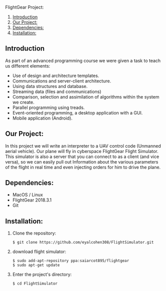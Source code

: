 FlightGear Project:  
1. [Introduction](#introduction)  
2. [Our Project:](#our-project)  
3. [Dependencies:](#dependencies)  
4. [Installation:](#installation)

## Introduction
As part of an advanced programming course we were given a task to teach us different elements:
* Use of design and architecture templates.
* Communications and server-client architecture.
* Using data structures and database.
* Streaming data (files and communications)
* Comparison, selection and assimilation of algorithms within the system we create.
* Parallel programming using treads.
* Event-oriented programming, a desktop application with a GUI.
* Mobile application (Android).

## Our Project:
In this project we will write an interpreter to a UAV control code (Unmanned aerial vehicle).
Our plane will fly in cyberspace FlightGear Flight Simulator. This simulator is also a server that you can connect to as a client (and vice versa), so we can easily pull out Information about the various parameters of the flight in real time and even injecting orders for him to drive the plane.

## Dependencies:
* MacOS / Linux
* FlightGear 2018.3.1
* Git

## Installation:
1. Clone the repository:  
    ```
    $ git clone https://github.com/eyalcohen308/FlightSimulator.git
    ```
2. download flight simulator:
    ```
    $ sudo add-apt-repository ppa:saiarcot895/flightgear
    $ sudo apt-get update
    ```
3. Enter the project's directory:
    ```
    $ cd FlightSimulator
    ```
